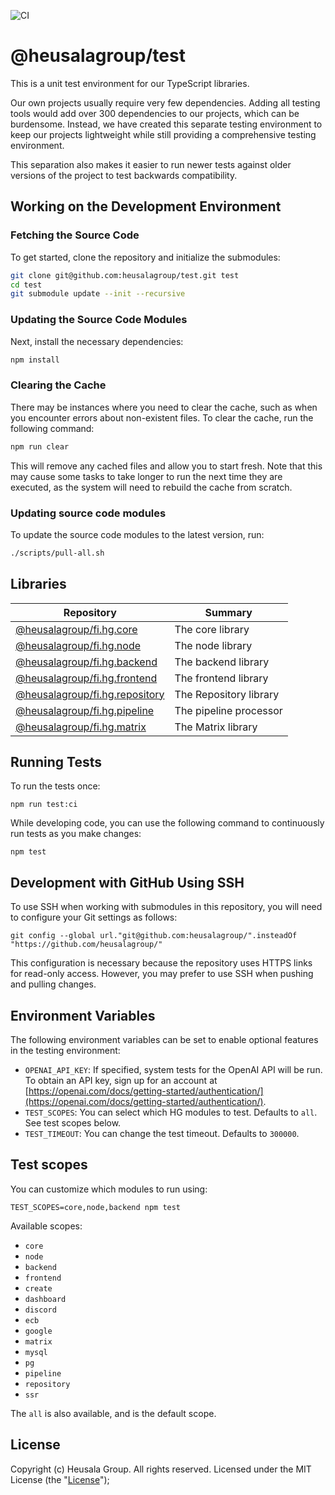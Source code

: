 ![CI](https://github.com/heusalagroup/test/actions/workflows/ci.yml/badge.svg)

# @heusalagroup/test

This is a unit test environment for our TypeScript libraries.

Our own projects usually require very few dependencies. Adding all testing tools
would add over 300 dependencies to our projects, which can be burdensome.
Instead, we have created this separate testing environment to keep our projects
lightweight while still providing a comprehensive testing environment.

This separation also makes it easier to run newer tests against older versions
of the project to test backwards compatibility.

## Working on the Development Environment

### Fetching the Source Code

To get started, clone the repository and initialize the submodules:

```bash
git clone git@github.com:heusalagroup/test.git test
cd test
git submodule update --init --recursive
```

### Updating the Source Code Modules

Next, install the necessary dependencies:

```bash
npm install
```

### Clearing the Cache

There may be instances where you need to clear the cache, such as when you 
encounter errors about non-existent files. To clear the cache, run the following 
command:

```bash
npm run clear
```

This will remove any cached files and allow you to start fresh. Note that this 
may cause some tasks to take longer to run the next time they are executed, as 
the system will need to rebuild the cache from scratch.

### Updating source code modules

To update the source code modules to the latest version, run:

```bash
./scripts/pull-all.sh
```

## Libraries

| Repository                                                                         | Summary                |
|------------------------------------------------------------------------------------|------------------------|
| [@heusalagroup/fi.hg.core](https://github.com/heusalagroup/fi.hg.core)             | The core library       |
| [@heusalagroup/fi.hg.node](https://github.com/heusalagroup/fi.hg.node)             | The node library       |
| [@heusalagroup/fi.hg.backend](https://github.com/heusalagroup/fi.hg.backend)       | The backend library    |
| [@heusalagroup/fi.hg.frontend](https://github.com/heusalagroup/fi.hg.frontend)     | The frontend library   |
| [@heusalagroup/fi.hg.repository](https://github.com/heusalagroup/fi.hg.repository) | The Repository library |
| [@heusalagroup/fi.hg.pipeline](https://github.com/heusalagroup/fi.hg.pipeline)     | The pipeline processor |
| [@heusalagroup/fi.hg.matrix](https://github.com/heusalagroup/fi.hg.matrix)         | The Matrix library     |

## Running Tests

To run the tests once:

```
npm run test:ci
```

While developing code, you can use the following command to continuously run 
tests as you make changes:

```
npm test
```

## Development with GitHub Using SSH

To use SSH when working with submodules in this repository, you will need to 
configure your Git settings as follows:

```
git config --global url."git@github.com:heusalagroup/".insteadOf "https://github.com/heusalagroup/"
```

This configuration is necessary because the repository uses HTTPS links for
read-only access. However, you may prefer to use SSH when pushing and pulling 
changes.

## Environment Variables

The following environment variables can be set to enable optional features in 
the testing environment:

* `OPENAI_API_KEY`: If specified, system tests for the OpenAI API will be run. 
  To obtain an API key, sign up for an account at 
  [https://openai.com/docs/getting-started/authentication/](https://openai.com/docs/getting-started/authentication/).
* `TEST_SCOPES`: You can select which HG modules to test. Defaults to `all`. 
  See test scopes below.
* `TEST_TIMEOUT`: You can change the test timeout. Defaults to `300000`.

## Test scopes

You can customize which modules to run using:

```
TEST_SCOPES=core,node,backend npm test
```

Available scopes:

- `core`
- `node`
- `backend`
- `frontend`
- `create`
- `dashboard`
- `discord`
- `ecb`
- `google`
- `matrix`
- `mysql`
- `pg`
- `pipeline`
- `repository`
- `ssr`

The `all` is also available, and is the default scope.

## License

Copyright (c) Heusala Group. All rights reserved. Licensed under the MIT License 
(the "[License](./LICENSE)");

